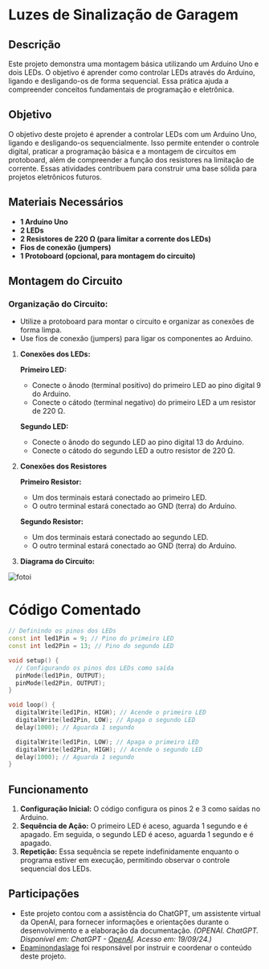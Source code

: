 # Luzes de Sinalização de Garagem


## Descrição
Este projeto demonstra uma montagem básica utilizando um Arduino Uno e dois LEDs. O objetivo é aprender como controlar LEDs através do Arduino, ligando e desligando-os de forma sequencial. Essa prática ajuda a compreender conceitos fundamentais de programação e eletrônica.


## Objetivo
O objetivo deste projeto é aprender a controlar LEDs com um Arduino Uno, ligando e desligando-os sequencialmente. Isso permite entender o controle digital, praticar a programação básica e a montagem de circuitos em protoboard, além de compreender a função dos resistores na limitação de corrente. Essas atividades contribuem para construir uma base sólida para projetos eletrônicos futuros.


## Materiais Necessários
- **1 Arduino Uno**
- **2 LEDs**
- **2 Resistores de 220 Ω (para limitar a corrente dos LEDs)**
- **Fios de conexão (jumpers)**
- **1 Protoboard (opcional, para montagem do circuito)**


## Montagem do Circuito
### Organização do Circuito:
- Utilize a protoboard para montar o circuito e organizar as conexões de forma limpa.
- Use fios de conexão (jumpers) para ligar os componentes ao Arduino.

1. **Conexões dos LEDs:**
   
   **Primeiro LED:**
      - Conecte o ânodo (terminal positivo) do primeiro LED ao pino digital 9 do Arduino.
      - Conecte o cátodo (terminal negativo) do primeiro LED a um resistor de 220 Ω.

   **Segundo LED:**
      - Conecte o ânodo do segundo LED ao pino digital 13 do Arduino.
      - Conecte o cátodo do segundo LED a outro resistor de 220 Ω.
   
3. **Conexões dos Resistores**

   **Primeiro Resistor:**
      - Um dos terminais estará conectado ao primeiro LED.
      - O outro terminal estará conectado ao GND (terra) do Arduíno.
   
   **Segundo Resistor:**
      - Um dos terminais estará conectado ao segundo LED.
      - O outro terminal estará conectado ao GND (terra) do Arduíno.
  
4. **Diagrama do Circuito:**
   
![fotoi](https://github.com/Matheusrammos/LIA-Docs/blob/main/Exerc%C3%ADcio_em_Sala_2/Diagrama_Aula_2.png)

# Código Comentado
```cpp
// Definindo os pinos dos LEDs
const int led1Pin = 9; // Pino do primeiro LED
const int led2Pin = 13; // Pino do segundo LED

void setup() {
  // Configurando os pinos dos LEDs como saída
  pinMode(led1Pin, OUTPUT);
  pinMode(led2Pin, OUTPUT);
}

void loop() {
  digitalWrite(led1Pin, HIGH); // Acende o primeiro LED
  digitalWrite(led2Pin, LOW); // Apaga o segundo LED
  delay(1000); // Aguarda 1 segundo

  digitalWrite(led1Pin, LOW); // Apaga o primeiro LED
  digitalWrite(led2Pin, HIGH); // Acende o segundo LED
  delay(1000); // Aguarda 1 segundo
}
````


## Funcionamento
1. **Configuração Inicial:** O código configura os pinos 2 e 3 como saídas no Arduino.
2. **Sequência de Ação:** O primeiro LED é aceso, aguarda 1 segundo e é apagado. Em seguida, o segundo LED é aceso, aguarda 1 segundo e é apagado.
3. **Repetição:** Essa sequência se repete indefinidamente enquanto o programa estiver em execução, permitindo observar o controle sequencial dos LEDs.


## Participações
- Este projeto contou com a assistência do ChatGPT, um assistente virtual da OpenAI, para fornecer informações e orientações durante o desenvolvimento e a elaboração da documentação.
  *(OPENAI. ChatGPT. Disponível em: ChatGPT - [OpenAI](https://www.openai.com/chatgpt). Acesso em: 19/09/24.)*
- [Epaminondaslage](https://www.bing.com/ck/a?!&&p=cf945232149fce13JmltdHM9MTcyNjcwNDAwMCZpZ3VpZD0yNGZkYWYyYS1lMjZiLTYzMWYtMzY0MC1iYmJiZTNlZTYyZGImaW5zaWQ9NTE5Mg&ptn=3&ver=2&hsh=3&fclid=24fdaf2a-e26b-631f-3640-bbbbe3ee62db&psq=src%3d%22https%3a%2f%2fgithub.com%2fEpaminondaslage%2fAluno_Fulano_de_Tal%2fblob%2fmain%2fExercicio_em_Casa_1%2fFigura.jpeg%22+alt%3d%22Circuito%22+width%3d%2250%25%22&u=a1aHR0cHM6Ly9naXRodWIuY29tL0VwYW1pbm9uZGFzbGFnZQ&ntb=1) foi responsável por instruir e coordenar o conteúdo deste projeto.

